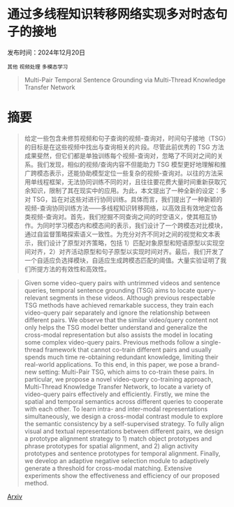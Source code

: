 # 通过多线程知识转移网络实现多对时态句子的接地

发布时间：2024年12月20日

`其他` `视频处理` `多模态学习`

> Multi-Pair Temporal Sentence Grounding via Multi-Thread Knowledge Transfer Network

# 摘要

> 给定一些包含未修剪视频和句子查询的视频-查询对，时间句子接地（TSG）的目标是在这些视频中找出与查询相关的片段。尽管此前优秀的 TSG 方法成果斐然，但它们都是单独训练每个视频-查询对，忽略了不同对之间的关系。我们发现，相似的视频/查询内容不但能助力 TSG 模型更好地理解和推广跨模态表示，还能协助模型定位一些复杂的视频-查询对。以往的方法采用单线程框架，无法协同训练不同的对，且往往要花费大量时间重新获取冗余知识，限制了其在现实中的应用。为此，本文提出了一种全新的设定：多对 TSG，旨在对这些对进行协同训练。具体而言，我们提出了一种新颖的视频-查询协同训练方法——多线程知识转移网络，以高效且有效地定位各类视频-查询对。首先，我们挖掘不同查询之间的时空语义，使其相互协作。为同时学习模态内和模态间的表示，我们设计了一个跨模态对比模块，通过自监督策略探索语义一致性。为充分对齐不同对之间的视觉和文本表示，我们设计了原型对齐策略，包括 1）匹配对象原型和短语原型以实现空间对齐，2）对齐活动原型和句子原型以实现时间对齐。最后，我们开发了一个自适应负选择模块，自适应生成跨模态匹配的阈值。大量实验证明了我们所提方法的有效性和高效性。

> Given some video-query pairs with untrimmed videos and sentence queries, temporal sentence grounding (TSG) aims to locate query-relevant segments in these videos. Although previous respectable TSG methods have achieved remarkable success, they train each video-query pair separately and ignore the relationship between different pairs. We observe that the similar video/query content not only helps the TSG model better understand and generalize the cross-modal representation but also assists the model in locating some complex video-query pairs. Previous methods follow a single-thread framework that cannot co-train different pairs and usually spends much time re-obtaining redundant knowledge, limiting their real-world applications. To this end, in this paper, we pose a brand-new setting: Multi-Pair TSG, which aims to co-train these pairs. In particular, we propose a novel video-query co-training approach, Multi-Thread Knowledge Transfer Network, to locate a variety of video-query pairs effectively and efficiently. Firstly, we mine the spatial and temporal semantics across different queries to cooperate with each other. To learn intra- and inter-modal representations simultaneously, we design a cross-modal contrast module to explore the semantic consistency by a self-supervised strategy. To fully align visual and textual representations between different pairs, we design a prototype alignment strategy to 1) match object prototypes and phrase prototypes for spatial alignment, and 2) align activity prototypes and sentence prototypes for temporal alignment. Finally, we develop an adaptive negative selection module to adaptively generate a threshold for cross-modal matching. Extensive experiments show the effectiveness and efficiency of our proposed method.

[Arxiv](https://arxiv.org/abs/2412.15678)